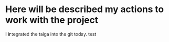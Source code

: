 # Here will be described my actions to work with the project
I integrated the taiga into the git today.
test
